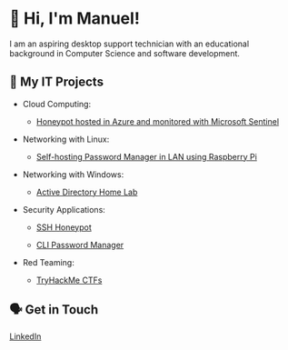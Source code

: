 # 👋 Hi, I'm Manuel!

I am an aspiring desktop support technician with an educational background in Computer Science and software development.

## 🔐 My IT Projects

- Cloud Computing:

  - [Honeypot hosted in Azure and monitored with Microsoft Sentinel](https://github.com/ManuelDogbatse/azure_sentinel_honeypot)

- Networking with Linux:

  - [Self-hosting Password Manager in LAN using Raspberry Pi](https://github.com/ManuelDogbatse/vaultwarden_on_raspberry_pi)

- Networking with Windows:

  - [Active Directory Home Lab](https://github.com/ManuelDogbatse/active_directory)

- Security Applications:

  - [SSH Honeypot](https://github.com/ManuelDogbatse/ssh_honeypot)

  - [CLI Password Manager](https://github.com/ManuelDogbatse/password_manager)
 
- Red Teaming:

  - [TryHackMe CTFs](https://github.com/ManuelDogbatse/tryhackme_ctfs)

## 🗣️ Get in Touch
[LinkedIn](https://linkedin.com/in/manuel-dogbatse)
